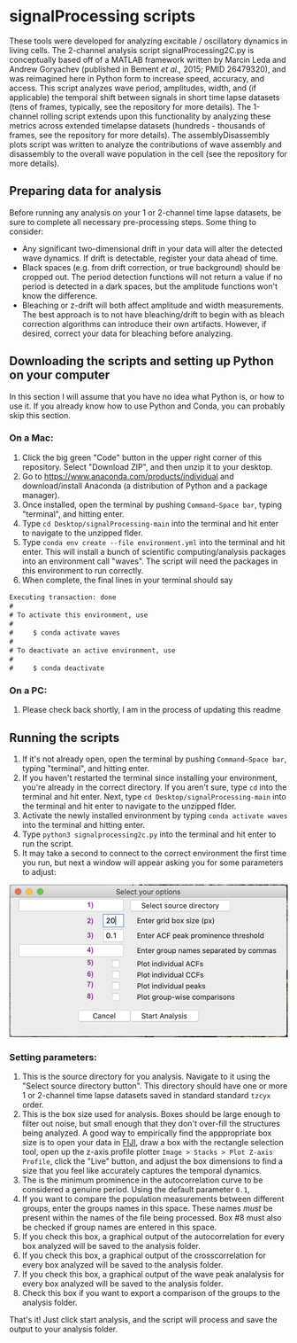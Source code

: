 # signalProcessing scripts
These tools were developed for analyzing excitable / oscillatory dynamics in living cells. The 2-channel analysis script signalProcessing2C.py is conceptually based off of a MATLAB framework written by Marcin Leda and Andrew Goryachev (published in Bement _et al.,_ 2015; PMID 26479320), and was reimagined here in Python form to increase speed, accuracy, and access. This script analyzes wave period, amplitudes, width, and (if applicable) the temporal shift between signals in short time lapse datasets (tens of frames, typically, see the repository for more details). The 1-channel rolling script extends upon this functionality by analyzing these metrics across extended timelapse datasets (hundreds - thousands of frames, see the repository for more details). The assemblyDisassembly plots script was written to analyze the contributions of wave assembly and disassembly to the overall wave population in the cell (see the repository for more details).

## Preparing data for analysis
Before running any analysis on your 1 or 2-channel time lapse datasets, be sure to complete all necessary pre-processing steps. Some thing to consider:
- Any significant two-dimensional drift in your data will alter the detected wave dynamics. If drift is detectable, register your data ahead of time.
- Black spaces (e.g. from drift correction, or true background) should be cropped out. The period detection functions will not return a value if no period is detected in a dark spaces, but the amplitude functions won't know the difference.
- Bleaching or z-drift will both affect amplitude and width measurements. The best approach is to not have bleaching/drift to begin with as bleach correction algorithms can introduce their own artifacts. However, if desired, correct your data for bleaching before analyzing.

## Downloading the scripts and setting up Python on your computer

In this section I will assume that you have no idea what Python is, or how to use it. If you already know how to use Python and Conda, you can probably skip this section. 

### On a Mac:

1) Click the big green "Code" button in the upper right corner of this repository. Select "Download ZIP", and then unzip it to your desktop.
2) Go to https://www.anaconda.com/products/individual and download/install Anaconda (a distribution of Python and a package manager). 
3) Once installed, open the terminal by pushing `Command–Space bar`, typing "terminal", and hitting enter.
4) Type `cd Desktop/signalProcessing-main` into the terminal and hit enter to navigate to the unzipped flder.
5) Type `conda env create --file environment.yml` into the terminal and hit enter. This will install a bunch of scientific computing/analysis packages into an environment call "waves". The script will need the packages in this environment to run correctly.
6) When complete, the final lines in your terminal should say 
```
Executing transaction: done
#
# To activate this environment, use
#
#     $ conda activate waves
#
# To deactivate an active environment, use
#
#     $ conda deactivate
```

### On a PC:

1) Please check back shortly, I am in the process of updating this readme

## Running the scripts 

1) If it's not already open, open the terminal by pushing `Command–Space bar`, typing "terminal", and hitting enter.
2) If you haven't restarted the terminal since installing your environment, you're already in the correct directory. If you aren't sure, type `cd` into the terminal and hit enter. Next, type `cd Desktop/signalProcessing-main` into the terminal and hit enter to navigate to the unzipped flder.
3) Activate the newly installed environment by typing `conda activate waves` into the terminal and hitting enter. 
4) Type `python3 signalprocessing2c.py` into the terminal and hit enter to run the script.
5) It may take a second to connect to the correct environment the first time you run, but next a window will appear asking you for some parameters to adjust:

![alt text](https://github.com/zacswider/README_Images/blob/main/GUI.jpg)
### Setting parameters:
1) This is the source directory for you analysis. Navigate to it using the "Select source directory button". This directory should have one or more 1 or 2-channel time lapse datasets saved in standard standard `tzcyx` order. 
2) This is the box size used for analysis. Boxes should be large enough to filter out noise, but small enough that they don't over-fill the structures being analyzed. A good way to empirically find the apppropriate box size is to open your data in [FIJI](https://imagej.net/software/fiji/), draw a box with the rectangle selection tool, open up the z-axis profile plotter `Image > Stacks > Plot Z-axis Profile`, click the "Live" button, and adjust the box dimensions to find a size that you feel like accurately captures the temporal dynamics.
3) The is the minimum prominence in the autocorrelation curve to be considered a genuine period. Using the default parameter `0.1`, 
4) If you want to compare the population measurements between different groups, enter the groups names in this space. These names *must* be present within the names of the file being processed. Box #8 must also be checked if group names are entered in this space.
5) If you check this box, a graphical output of the autocorrelation for every box analyzed will be saved to the analysis folder.
6) If you check this box, a graphical output of the crosscorrelation for every box analyzed will be saved to the analysis folder.
7) If you check this box, a graphical output of the wave peak analalysis for every box analyzed will be saved to the analysis folder.
8) Check this box if you want to export a comparison of the groups to the analysis folder. 

That's it! Just click start analysis, and the script will process and save the output to your analysis folder. 





